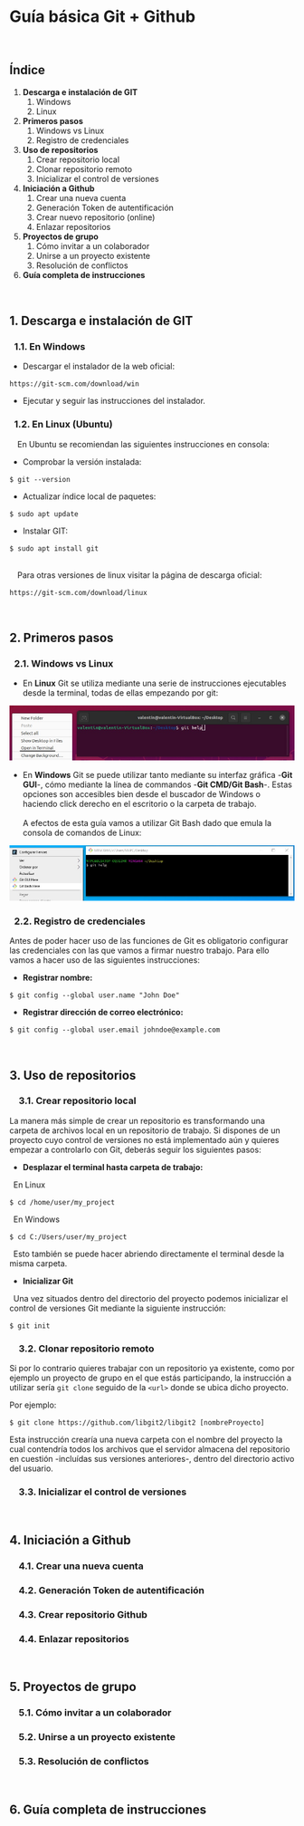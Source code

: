 # Guía básica Git + Github

&ensp;   
## Índice
1. **Descarga e instalación de GIT**
    1. Windows
    1. Linux
2. **Primeros pasos**
    1. Windows vs Linux
    2. Registro de credenciales
3. **Uso de repositorios**
    1. Crear repositorio local
    2. Clonar repositorio remoto
    3. Inicializar el control de versiones
4. **Iniciación a Github**
    1. Crear una nueva cuenta
    1. Generación Token de autentificación
    1. Crear nuevo repositorio (online)
    1. Enlazar repositorios 
5. **Proyectos de grupo**
    1. Cómo invitar a un colaborador
    2. Unirse a un proyecto existente
    3. Resolución de conflictos
6. **Guía completa de instrucciones**

&ensp;  
## 1. Descarga e instalación de GIT

### &ensp;1.1. En Windows
* Descargar el instalador de la web oficial:
```
https://git-scm.com/download/win
```
* Ejecutar y seguir las instrucciones del instalador.

### &ensp;1.2. En Linux (Ubuntu)
&emsp;En Ubuntu se recomiendan las siguientes instrucciones en consola:

* Comprobar la versión instalada:
```
$ git --version
```
* Actualizar índice local de paquetes:
```
$ sudo apt update
```
* Instalar GIT:
```
$ sudo apt install git
```
&nbsp;  
&emsp;Para otras versiones de linux visitar la página de descarga oficial:
```
https://git-scm.com/download/linux
```

&emsp;

## 2. Primeros pasos
### &ensp;2.1. Windows vs Linux
* En **Linux** Git se utiliza mediante una serie de instrucciones ejecutables desde la terminal, todas de ellas empezando por git:

![Foto Git Bash Windows](https://github.com/vantelyn/Prueba1/blob/master/cmdLinux.jpg "Linux")

* En **Windows** Git se puede utilizar tanto mediante su interfaz gráfica -**Git GUI**-, cómo mediante la línea de commandos -**Git CMD/Git Bash**-. Estas opciones son accesibles bien desde el buscador de Windows o haciendo click derecho en el escritorio o la carpeta de trabajo.  
&ensp;  
A efectos de esta guía vamos a utilizar Git Bash dado que emula la consola de comandos de Linux:
  
![Foto Git Bash Windows](https://github.com/vantelyn/Prueba1/blob/master/bashWindows.jpg "Windows")

### &ensp;2.2. Registro de credenciales
Antes de poder hacer uso de las funciones de Git es obligatorio configurar las credenciales con las que vamos a firmar nuestro trabajo. Para ello vamos a hacer uso de las siguientes instrucciones:
* **Registrar nombre:**
```
$ git config --global user.name "John Doe"
```
* **Registrar dirección de correo electrónico:**
```
$ git config --global user.email johndoe@example.com
```
&ensp;  

## 3. Uso de repositorios
### &emsp;3.1. Crear repositorio local
La manera más simple de crear un repositorio es transformando una carpeta de archivos local en un repositorio de trabajo. Si dispones de un proyecto cuyo control de versiones no está implementado aún y quieres empezar a controlarlo con Git, deberás seguir los siguientes pasos:
* **Desplazar el terminal hasta carpeta de trabajo:**

&ensp;En Linux
```
$ cd /home/user/my_project
```
&ensp;En Windows
```
$ cd C:/Users/user/my_project
```
&ensp;Esto también se puede hacer abriendo directamente el terminal desde la misma carpeta.

* **Inicializar Git**

&ensp;Una vez situados dentro del directorio del proyecto podemos inicializar el control de versiones Git mediante la siguiente instrucción:
```
$ git init
```
### &emsp;3.2. Clonar repositorio remoto
Si por lo contrario quieres trabajar con un repositorio ya existente, como por ejemplo un proyecto de grupo en el que estás participando, la instrucción a utilizar sería `git clone` seguido de la `<url>` donde se ubica dicho proyecto.

Por ejemplo:
```
$ git clone https://github.com/libgit2/libgit2 [nombreProyecto]
```
Esta instrucción crearía una nueva carpeta con el nombre del proyecto la cual contendría todos los archivos que el servidor almacena del repositorio en cuestión -incluídas sus versiones anteriores-, dentro del directorio activo del usuario.

### &emsp;3.3. Inicializar el control de versiones

&ensp;  
## 4. Iniciación a Github
### &emsp;4.1. Crear una nueva cuenta
### &emsp;4.2. Generación Token de autentificación
### &emsp;4.3. Crear repositorio Github
### &emsp;4.4. Enlazar repositorios
&ensp;  
## 5. Proyectos de grupo
### &emsp;5.1. Cómo invitar a un colaborador
### &emsp;5.2. Unirse a un proyecto existente
### &emsp;5.3. Resolución de conflictos
&ensp;  
## 6. Guía completa de instrucciones
